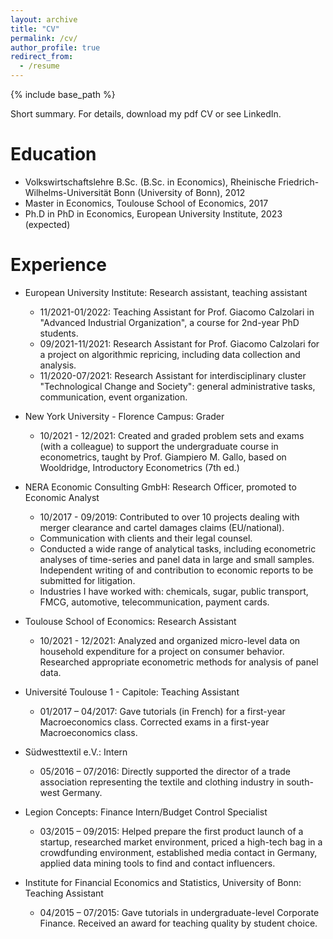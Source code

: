 ```yaml
---
layout: archive
title: "CV"
permalink: /cv/
author_profile: true
redirect_from:
  - /resume
---
```


{% include base_path %}

Short summary. For details, download my pdf CV or see LinkedIn.

Education
======
* Volkswirtschaftslehre B.Sc. (B.Sc. in Economics), Rheinische Friedrich-Wilhelms-Universität Bonn (University of Bonn), 2012
* Master in Economics, Toulouse School of Economics, 2017
* Ph.D in PhD in Economics, European University Institute, 2023 (expected)

Experience
======
* European University Institute: Research assistant, teaching assistant
  * 11/2021-01/2022: Teaching Assistant for Prof. Giacomo Calzolari in "Advanced Industrial Organization", a course for 2nd-year PhD students.
  * 09/2021-11/2021: Research Assistant for Prof. Giacomo Calzolari for a project on algorithmic repricing, including data collection and analysis.
  * 11/2020-07/2021: Research Assistant for interdisciplinary cluster "Technological Change and Society": general administrative tasks, communication, event organization.

* New York University - Florence Campus: Grader
  * 10/2021 - 12/2021: Created and graded problem sets and exams (with a colleague) to support the undergraduate course in econometrics, taught by Prof. Giampiero M. Gallo, based on Wooldridge, Introductory Econometrics (7th ed.)

* NERA Economic Consulting GmbH: Research Officer, promoted to Economic Analyst
  * 10/2017 - 09/2019: Contributed to over 10 projects dealing with merger clearance and cartel damages claims (EU/national).
  * Communication with clients and their legal counsel.
  * Conducted a wide range of analytical tasks, including econometric analyses of time-series and panel data in large and small samples. Independent writing of and contribution to economic reports to be submitted for litigation.
  * Industries I have worked with: chemicals, sugar, public transport, FMCG, automotive, telecommunication, payment cards.

* Toulouse School of Economics: Research Assistant
  * 10/2021 - 12/2021: Analyzed and organized micro-level data on household expenditure for a project on consumer behavior. Researched appropriate econometric methods for analysis of panel data.

* Université Toulouse 1 - Capitole: Teaching Assistant
  * 01/2017 – 04/2017: Gave tutorials (in French) for a first-year Macroeconomics class. Corrected exams in a first-year Macroeconomics class.

* Südwesttextil e.V.: Intern
  * 05/2016 – 07/2016: Directly supported the director of a trade association representing the textile and clothing industry in south-west Germany.

* Legion Concepts: Finance Intern/Budget Control Specialist
  * 03/2015 – 09/2015: Helped prepare the first product launch of a startup, researched market environment, priced a high-tech bag in a crowdfunding environment, established media contact in Germany, applied data mining tools to find and contact influencers.

* Institute for Financial Economics and Statistics, University of Bonn: Teaching Assistant
  * 04/2015 – 07/2015: Gave tutorials in undergraduate-level Corporate Finance. Received an award for teaching quality by student choice.
